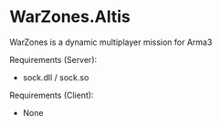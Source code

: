 # WarZones.Altis
WarZones is a dynamic multiplayer mission for Arma3

Requirements (Server):
- sock.dll / sock.so

Requirements (Client):
- None